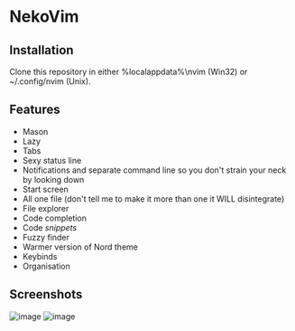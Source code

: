 # NekoVim
## Installation
Clone this repository in either %localappdata%\nvim (Win32) or ~/.config/nvim (Unix).
## Features
* Mason
* Lazy
* Tabs
* Sexy status line
* Notifications and separate command line so you don't strain your neck by looking down
* Start screen
* All one file (don't tell me to make it more than one it WILL disintegrate)
* File explorer
* Code completion
* Code *snippets*
* Fuzzy finder
* Warmer version of Nord theme
* Keybinds
* Organisation
## Screenshots
![image](https://github.com/user-attachments/assets/7825c726-5bda-4435-8c63-659f8c31f320)
![image](https://github.com/user-attachments/assets/4953e235-a14f-44be-adf8-bfc3e0c6cb95)
